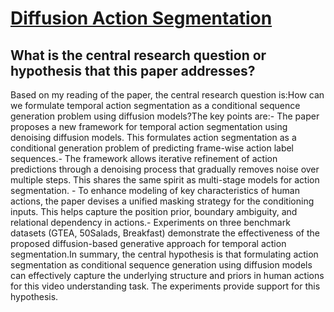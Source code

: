 # [Diffusion Action Segmentation](https://arxiv.org/abs/2303.17959)

## What is the central research question or hypothesis that this paper addresses?

Based on my reading of the paper, the central research question is:How can we formulate temporal action segmentation as a conditional sequence generation problem using diffusion models?The key points are:- The paper proposes a new framework for temporal action segmentation using denoising diffusion models. This formulates action segmentation as a conditional generation problem of predicting frame-wise action label sequences.- The framework allows iterative refinement of action predictions through a denoising process that gradually removes noise over multiple steps. This shares the same spirit as multi-stage models for action segmentation. - To enhance modeling of key characteristics of human actions, the paper devises a unified masking strategy for the conditioning inputs. This helps capture the position prior, boundary ambiguity, and relational dependency in actions.- Experiments on three benchmark datasets (GTEA, 50Salads, Breakfast) demonstrate the effectiveness of the proposed diffusion-based generative approach for temporal action segmentation.In summary, the central hypothesis is that formulating action segmentation as conditional sequence generation using diffusion models can effectively capture the underlying structure and priors in human actions for this video understanding task. The experiments provide support for this hypothesis.
